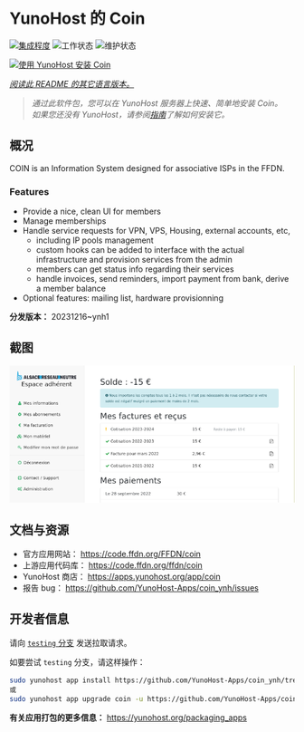 <!--
注意：此 README 由 <https://github.com/YunoHost/apps/tree/master/tools/readme_generator> 自动生成
请勿手动编辑。
-->

# YunoHost 的 Coin

[![集成程度](https://dash.yunohost.org/integration/coin.svg)](https://dash.yunohost.org/appci/app/coin) ![工作状态](https://ci-apps.yunohost.org/ci/badges/coin.status.svg) ![维护状态](https://ci-apps.yunohost.org/ci/badges/coin.maintain.svg)

[![使用 YunoHost 安装 Coin](https://install-app.yunohost.org/install-with-yunohost.svg)](https://install-app.yunohost.org/?app=coin)

*[阅读此 README 的其它语言版本。](./ALL_README.md)*

> *通过此软件包，您可以在 YunoHost 服务器上快速、简单地安装 Coin。*  
> *如果您还没有 YunoHost，请参阅[指南](https://yunohost.org/install)了解如何安装它。*

## 概况

COIN is an Information System designed for associative ISPs in the FFDN.

### Features

- Provide a nice, clean UI for members
- Manage memberships
- Handle service requests for VPN, VPS, Housing, external accounts, etc,
    - including IP pools management
    - custom hooks can be added to interface with the actual infrastructure and provision services from the admin
    - members can get status info regarding their services
    - handle invoices, send reminders, import payment from bank, derive a member balance
- Optional features: mailing list, hardware provisionning


**分发版本：** 20231216~ynh1

## 截图

![Coin 的截图](./doc/screenshots/screenshot.png)

## 文档与资源

- 官方应用网站： <https://code.ffdn.org/FFDN/coin>
- 上游应用代码库： <https://code.ffdn.org/ffdn/coin>
- YunoHost 商店： <https://apps.yunohost.org/app/coin>
- 报告 bug： <https://github.com/YunoHost-Apps/coin_ynh/issues>

## 开发者信息

请向 [`testing` 分支](https://github.com/YunoHost-Apps/coin_ynh/tree/testing) 发送拉取请求。

如要尝试 `testing` 分支，请这样操作：

```bash
sudo yunohost app install https://github.com/YunoHost-Apps/coin_ynh/tree/testing --debug
或
sudo yunohost app upgrade coin -u https://github.com/YunoHost-Apps/coin_ynh/tree/testing --debug
```

**有关应用打包的更多信息：** <https://yunohost.org/packaging_apps>
